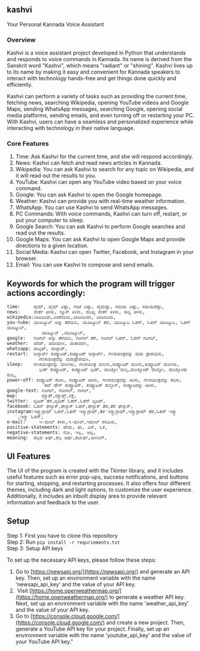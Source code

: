 ## kashvi

Your Personal Kannada Voice Assistant

### Overview

Kashvi is a voice assistant project developed in Python that understands and responds to voice commands in Kannada. Its name is derived from the Sanskrit word "Kashvi", which means "radiant" or "shining". Kashvi lives up to its name by making it easy and convenient for Kannada speakers to interact with technology hands-free and get things done quickly and efficiently.

Kashvi can perform a variety of tasks such as providing the current time, fetching news, searching Wikipedia, opening YouTube videos and Google Maps, sending WhatsApp messages, searching Google, opening social media platforms, sending emails, and even turning off or restarting your PC. With Kashvi, users can have a seamless and personalized experience while interacting with technology in their native language.

### Core Features

1.  Time: Ask Kashvi for the current time, and she will respond accordingly.
2.  News: Kashvi can fetch and read news articles in Kannada.
3.  Wikipedia: You can ask Kashvi to search for any topic on Wikipedia, and it will read out the results to you.
4.  YouTube: Kashvi can open any YouTube video based on your voice command.
5.  Google: You can ask Kashvi to open the Google homepage.
6.  Weather: Kashvi can provide you with real-time weather information.
7.  WhatsApp: You can use Kashvi to send WhatsApp messages.
8.  PC Commands: With voice commands, Kashvi can turn off, restart, or put your computer to sleep.
9.  Google Search: You can ask Kashvi to perform Google searches and read out the results.
10.  Google Maps: You can ask Kashvi to open Google Maps and provide directions to a given location.
11.  Social Media: Kashvi can open Twitter, Facebook, and Instagram in your browser.
12.  Email: You can use Kashvi to compose and send emails.

## Keywords for which the program will trigger actions accordingly:

```plaintext
time:     ಟೈಮ್, ಟೈಮ್ ಎಷ್ಟು, ಗಂಟೆ ಎಷ್ಟು, ಟೈಮೆಷ್ಟು, ಸಮಯ ಎಷ್ಟು, ಸಮಯವೆಷ್ಟು,
news:     ವಾರ್ತೆ ತಿಳಿಸು, ನ್ಯೂಸ್ ತಿಳಿಸು, ಮುಖ್ಯ ವಾರ್ತೆ ತಿಳಿಸು, ಸುದ್ದಿ ತಿಳಿಸು,
wikipedia:ವಿಕಿಪಿಡಿಯಾ,ವಿಕಿಪೇಡಿಯ,ವಿಕಿಪೀಡಿಯಾ, ವಿಕಿಪೀಡಿಯ,
you-tube: ಯೂಟ್ಯೂಬ್ ಅನ್ನು ತೆರೆಯಿರಿ, ಯೂಟ್ಯೂಬ್ ತೆರೆ, ಯುಟ್ಯೂಬ ಓಪನ್, ಓಪನ್ ಯುಟ್ಯೂಬ, ಓಪನ್ ಯುಟ್ಯೂಬ್,
             ಯುಟ್ಯೂಬ್ ,ಯೂಟ್ಯೂಬ್,
google:   ಗೂಗಲ್ ಅನ್ನು ತೆರೆಯಿರಿ, ಗೂಗಲ್ ತೆರೆ, ಗೂಗಲ್ ಓಪನ್, ಓಪನ್ ಗೂಗಲ್,
weather:  ವೆದರ್, ಹವಾಮಾನ, ವಾತಾವರಣ,
whatsapp: ವಾಟ್ಸಪ್, ವಾಟ್ಸಾಪ್,
restart:  ರೀಸ್ಟಾರ್ಟ್ ಕಂಪ್ಯೂಟರ್,ಕಂಪ್ಯೂಟರ್ ರೀಸ್ಟಾರ್ಟ್, ಗಣಕಯಂತ್ರವನ್ನು ಮರು ಪ್ರಾರಂಭಿಸು,
            ಗಣಕಯಂತ್ರವನ್ನು ಮರುಪ್ರಾರಂಭಿಸಿ,
sleep:    ಗಣಕಯಂತ್ರವನ್ನು ಮಲಗಿಸು, ಗಣಕಯಂತ್ರ ಮಲಗು,ಕಂಪ್ಯೂಟರ್ ಮಲಗು,ಕಂಪ್ಯೂಟರ್ ಮಲಗಿಸು,
            ಸ್ಲೀಪ್ ಕಂಪ್ಯೂಟರ್, ಕಂಪ್ಯೂಟರ್ ಸ್ಲೀಪ್, ಮುಚ್ಕೋ ಮಲ್ಕ,ಮುಚ್ಕೊಂಡ್ ಮಲ್ಕೋ, ಮುಚ್ಕೊಂಡು ಮಲ್ಕ,
power-off: ಕಂಪ್ಯೂಟರ್ ಕೆಡಿಸು, ಕಂಪ್ಯೂಟರ್ ಆರಿಸು, ಗಣಕಯಂತ್ರವನ್ನು ಆರಿಸು, ಗಣಕಯಂತ್ರವನ್ನು ಕೆಡಿಸು,
              ಶಟ್ ಡೌನ್ ಕಂಪ್ಯೂಟರ್, ಕಂಪ್ಯೂಟರ್ ಶಬ್ದೊನ್, ಕಂಪ್ಯೂಟರನ್ನು ಆರಿಸು,
google-text: ಗೂಗಲ್, ಗೋಗಲ್, ಗಾಗಲ್,
map:         ಮ್ಯಾಪ್,ಮ್ಯಾಪ್ಸ್,ನಕ್ಷೆ,
twitter:  ಟ್ವಿಟರ್ ತೆರೆ,ಟ್ವಿಟರ್ ಓಪನ್,ಓಪನ್ ಟ್ವಿಟರ್,
facebook: ಓಪನ್ ಫೇಸ್ಬುಕ್,ಫೇಸ್ಬುಕ್ ಓಪನ್,ಫೇಸ್ಬುಕ್ ತೆರೆ,ತೆರೆ ಫೇಸ್ಬುಕ್,
instagram:ಇನ್ಸ್ಟಾಗ್ರಾಮ್ ಓಪನ್,ಓಪನ್ ಇನ್ಸ್ಟಾಗ್ರಾಮ್,ತೆರೆ ಇನ್ಸ್ಟಾಗ್ರಾಮ್,ಇನ್ಸ್ಟಾಗ್ರಾಮ್ ತೆರೆ,ಓಪನ್ ಇನ್ಸ್ಟಾ
    ,ಇನ್ಸ್ಟಾ ಓಪನ್,
e-mail:     ಇ-ಮೇಲ್ ಕಳಿಸು,ಇ-ಮೇಲ್,ಇಮೇಲ್ ಕಳುಹಿಸು,
positive-statements: ಹೌದು, ಹಾ, ಎಸ್, ಓಕೆ,
negative-statements: ನೋ, ಇಲ್ಲ, ಅಲ್ಲ,
meaning:  ಶಬ್ದದ ಅರ್ಥ,ಶಬ್ದ ಅರ್ಥ,ಶಬ್ದಾರ್ಥ,ಮೀನಿಂಗ್,
```

## UI Features

The UI of the program is created with the Tkinter library, and it includes useful features such as error pop-ups, success notifications, and buttons for starting, stopping, and restarting processes. It also offers four different themes, including dark and light options, to customize the user experience. Additionally, it includes an inbuilt display area to provide relevant information and feedback to the user.

## Setup

Step 1: First you have to clone this repository  
Step 2: Run `pip install -r requriements.txt`  
Step 3: Setup API keys

To set up the necessary API keys, please follow these steps:

1.  Go to [https://newsapi.org/](https://newsapi.org/) and generate an API key. Then, set up an environment variable with the name 'newsapi\_api\_key' and the value of your API key.
2.   Visit [https://home.openweathermap.org/](https://home.openweathermap.org/) to generate a weather API key. Next, set up an environment variable with the name 'weather\_api\_key' and the value of your API key.
3.  Go to [https://console.cloud.google.com/](https://console.cloud.google.com/) and create a new project. Then, generate a YouTube API key for your project. Finally, set up an environment variable with the name 'youtube\_api\_key' and the value of your YouTube API key."